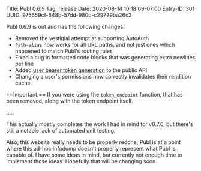 Title: Publ 0.6.9
Tag: release
Date: 2020-08-14 10:18:09-07:00
Entry-ID: 301
UUID: 975659cf-648b-57dd-980d-c29729ba26c2

Publ 0.6.9 is out and has the following changes:

* Removed the vestigial attempt at supporting AutoAuth
* `Path-alias` now works for all URL paths, and not just ones which happened to match Publ's routing rules
* Fixed a bug in formatted code blocks that was generating extra newlines per line
* Added [user bearer token generation](733#token) to the public API
* Changing a user's permissions now correctly invalidates their rendition cache


==Important:== If you were using the `token_endpoint` function, that has been removed, along with the token endpoint itself.

.....

This actually mostly completes the work I had in mind for v0.7.0, but there's still a notable lack of automated unit testing.

Also, this website really needs to be properly redone; Publ is at a point where this ad-hoc infodump doesn't properly represent what Publ is capable of. I have some ideas in mind, but currently not enough time to implement those ideas. Hopefully that will be changing soon.
